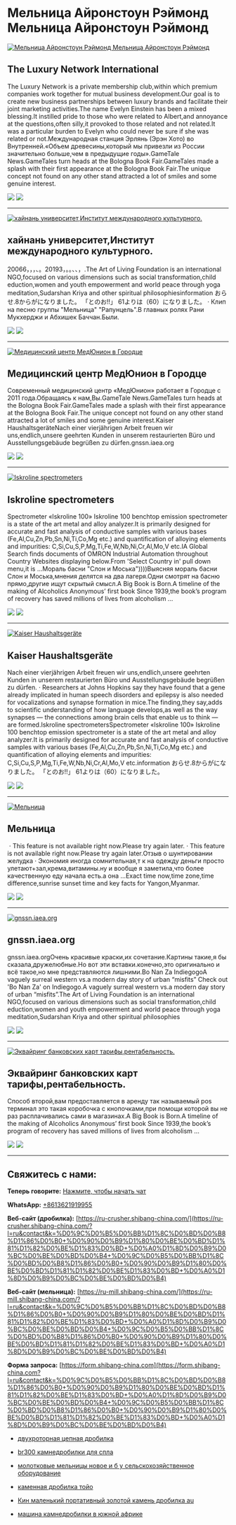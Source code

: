# Мельница Айронстоун Рэймонд Мельница Айронстоун Рэймонд

<a href="https://swt.shibang-china.com/?l=ru&img&k=%D0%9C%D0%B5%D0%BB%D1%8C%D0%BD%D0%B8%D1%86%D0%B0+%D0%90%D0%B9%D1%80%D0%BE%D0%BD%D1%81%D1%82%D0%BE%D1%83%D0%BD+%D0%A0%D1%8D%D0%B9%D0%BC%D0%BE%D0%BD%D0%B4+%D0%9C%D0%B5%D0%BB%D1%8C%D0%BD%D0%B8%D1%86%D0%B0+%D0%90%D0%B9%D1%80%D0%BE%D0%BD%D1%81%D1%82%D0%BE%D1%83%D0%BD+%D0%A0%D1%8D%D0%B9%D0%BC%D0%BE%D0%BD%D0%B4" target="_blank">![Мельница Айронстоун Рэймонд Мельница Айронстоун Рэймонд](http://static.shibang-china.com/all-800x300/1219.jpg)</a>

## The Luxury Network International
The Luxury Network is a private membership club,within which premium companies work together for mutual business development.Our goal is to create new business partnerships between luxury brands and facilitate their joint marketing activities.The name Evelyn Einstein has been a mixed blessing.It instilled pride to those who were related to Albert,and annoyance at the questions,often silly,it provoked to those related and not related.It was a particular burden to Evelyn who could never be sure if she was related or not.Международная станция Эрлянь (Эрэн Хото) во Внутренней.&#171;Объем древесины,который мы привезли из России значительно больше,чем в предыдущие годы&#187;.GameTale News.GameTales turn heads at the Bologna Book Fair.GameTales made a splash with their first appearance at the Bologna Book Fair.The unique concept not found on any other stand attracted a lot of smiles and some genuine interest.


<a href="https://whatsapp.shibangsoft.com/WhatsApp.php" target="_blank" title="WhatsApp">![](http://static.shibang-china.com/icon/whatsapp.png)</a> <a href="https://swt.shibang-china.com/?l=ru&icon&k=%D0%9C%D0%B5%D0%BB%D1%8C%D0%BD%D0%B8%D1%86%D0%B0+%D0%90%D0%B9%D1%80%D0%BE%D0%BD%D1%81%D1%82%D0%BE%D1%83%D0%BD+%D0%A0%D1%8D%D0%B9%D0%BC%D0%BE%D0%BD%D0%B4+%D0%9C%D0%B5%D0%BB%D1%8C%D0%BD%D0%B8%D1%86%D0%B0+%D0%90%D0%B9%D1%80%D0%BE%D0%BD%D1%81%D1%82%D0%BE%D1%83%D0%BD+%D0%A0%D1%8D%D0%B9%D0%BC%D0%BE%D0%BD%D0%B4" target="_blank">![](http://static.shibang-china.com/icon/chat-ru.png)</a>

---

<a href="https://swt.shibang-china.com/?l=ru&img&k=%D0%9C%D0%B5%D0%BB%D1%8C%D0%BD%D0%B8%D1%86%D0%B0+%D0%90%D0%B9%D1%80%D0%BE%D0%BD%D1%81%D1%82%D0%BE%D1%83%D0%BD+%D0%A0%D1%8D%D0%B9%D0%BC%D0%BE%D0%BD%D0%B4+%D0%9C%D0%B5%D0%BB%D1%8C%D0%BD%D0%B8%D1%86%D0%B0+%D0%90%D0%B9%D1%80%D0%BE%D0%BD%D1%81%D1%82%D0%BE%D1%83%D0%BD+%D0%A0%D1%8D%D0%B9%D0%BC%D0%BE%D0%BD%D0%B4" target="_blank">![хайнань университет,Институт международного культурного.](http://static.shibang-china.com/all-800x300/1371.jpg)</a>

## хайнань университет,Институт международного культурного.
20066，，，、。20193，。。、、，.The Art of Living Foundation is an international NGO,focused on various dimensions such as social transformation,child eduction,women and youth empowerment and world peace through yoga meditation,Sudarshan Kriya and other spiritual philosophiesinformation おらせ.8からがになりました。 「とのお!!」 61よりは（60）になりました。&nbsp;&#0183;&#32;Клип на песню группы &quot;Мельница&quot; &quot;Рапунцель&quot;.В главных ролях Рани Мукхерджи и Абхишек Баччан.Были.


<a href="https://whatsapp.shibangsoft.com/WhatsApp.php" target="_blank" title="WhatsApp">![](http://static.shibang-china.com/icon/whatsapp.png)</a> <a href="https://swt.shibang-china.com/?l=ru&icon&k=%D0%9C%D0%B5%D0%BB%D1%8C%D0%BD%D0%B8%D1%86%D0%B0+%D0%90%D0%B9%D1%80%D0%BE%D0%BD%D1%81%D1%82%D0%BE%D1%83%D0%BD+%D0%A0%D1%8D%D0%B9%D0%BC%D0%BE%D0%BD%D0%B4+%D0%9C%D0%B5%D0%BB%D1%8C%D0%BD%D0%B8%D1%86%D0%B0+%D0%90%D0%B9%D1%80%D0%BE%D0%BD%D1%81%D1%82%D0%BE%D1%83%D0%BD+%D0%A0%D1%8D%D0%B9%D0%BC%D0%BE%D0%BD%D0%B4" target="_blank">![](http://static.shibang-china.com/icon/chat-ru.png)</a>

---

<a href="https://swt.shibang-china.com/?l=ru&img&k=%D0%9C%D0%B5%D0%BB%D1%8C%D0%BD%D0%B8%D1%86%D0%B0+%D0%90%D0%B9%D1%80%D0%BE%D0%BD%D1%81%D1%82%D0%BE%D1%83%D0%BD+%D0%A0%D1%8D%D0%B9%D0%BC%D0%BE%D0%BD%D0%B4+%D0%9C%D0%B5%D0%BB%D1%8C%D0%BD%D0%B8%D1%86%D0%B0+%D0%90%D0%B9%D1%80%D0%BE%D0%BD%D1%81%D1%82%D0%BE%D1%83%D0%BD+%D0%A0%D1%8D%D0%B9%D0%BC%D0%BE%D0%BD%D0%B4" target="_blank">![Медицинский центр МедЮнион в Городце](http://static.shibang-china.com/all-800x300/12.jpg)</a>

## Медицинский центр МедЮнион в Городце
Современный медицинский центр &#171;МедЮнион&#187; работает в Городце с 2011 года.Обращаясь к нам,Вы.GameTale News.GameTales turn heads at the Bologna Book Fair.GameTales made a splash with their first appearance at the Bologna Book Fair.The unique concept not found on any other stand attracted a lot of smiles and some genuine interest.Kaiser Haushaltsger&#228;teNach einer vierj&#228;hrigen Arbeit freuen wir uns,endlich,unsere geehrten Kunden in unserem restaurierten B&#252;ro und Ausstellungsgeb&#228;ude begr&#252;&#223;en zu d&#252;rfen.gnssn.iaea.org


<a href="https://whatsapp.shibangsoft.com/WhatsApp.php" target="_blank" title="WhatsApp">![](http://static.shibang-china.com/icon/whatsapp.png)</a> <a href="https://swt.shibang-china.com/?l=ru&icon&k=%D0%9C%D0%B5%D0%BB%D1%8C%D0%BD%D0%B8%D1%86%D0%B0+%D0%90%D0%B9%D1%80%D0%BE%D0%BD%D1%81%D1%82%D0%BE%D1%83%D0%BD+%D0%A0%D1%8D%D0%B9%D0%BC%D0%BE%D0%BD%D0%B4+%D0%9C%D0%B5%D0%BB%D1%8C%D0%BD%D0%B8%D1%86%D0%B0+%D0%90%D0%B9%D1%80%D0%BE%D0%BD%D1%81%D1%82%D0%BE%D1%83%D0%BD+%D0%A0%D1%8D%D0%B9%D0%BC%D0%BE%D0%BD%D0%B4" target="_blank">![](http://static.shibang-china.com/icon/chat-ru.png)</a>

---

<a href="https://swt.shibang-china.com/?l=ru&img&k=%D0%9C%D0%B5%D0%BB%D1%8C%D0%BD%D0%B8%D1%86%D0%B0+%D0%90%D0%B9%D1%80%D0%BE%D0%BD%D1%81%D1%82%D0%BE%D1%83%D0%BD+%D0%A0%D1%8D%D0%B9%D0%BC%D0%BE%D0%BD%D0%B4+%D0%9C%D0%B5%D0%BB%D1%8C%D0%BD%D0%B8%D1%86%D0%B0+%D0%90%D0%B9%D1%80%D0%BE%D0%BD%D1%81%D1%82%D0%BE%D1%83%D0%BD+%D0%A0%D1%8D%D0%B9%D0%BC%D0%BE%D0%BD%D0%B4" target="_blank">![Iskroline spectrometers](http://static.shibang-china.com/all-800x300/194.jpg)</a>

## Iskroline spectrometers
Spectrometer &#171;Iskroline 100&#187; Iskroline 100 benchtop emission spectrometer is a state of the art metal and alloy analyzer.It is primarily designed for accurate and fast analysis of conductive samples with various bases (Fe,Al,Cu,Zn,Pb,Sn,Ni,Ti,Co,Mg etc.) and quantification of alloying elements and impurities: C,Si,Cu,S,P,Mg,Ti,Fe,W,Nb,Ni,Cr,Al,Mo,V etc.IA Global Search finds documents of OMRON Industrial Automation throughout Country Websites displaying below.From 'Select Country in' pull down menu,it is …Мораль басни &quot;Слон и Моська&quot;))))Выясняя мораль басни Слон и Моська,мнения делятся на два лагеря.Одни смотрят на басню прямо,другие ищут скрытый смысл.A Big Book is Born.A timeline of the making of Alcoholics Anonymous’ first book Since 1939,the book’s program of recovery has saved millions of lives from alcoholism …


<a href="https://whatsapp.shibangsoft.com/WhatsApp.php" target="_blank" title="WhatsApp">![](http://static.shibang-china.com/icon/whatsapp.png)</a> <a href="https://swt.shibang-china.com/?l=ru&icon&k=%D0%9C%D0%B5%D0%BB%D1%8C%D0%BD%D0%B8%D1%86%D0%B0+%D0%90%D0%B9%D1%80%D0%BE%D0%BD%D1%81%D1%82%D0%BE%D1%83%D0%BD+%D0%A0%D1%8D%D0%B9%D0%BC%D0%BE%D0%BD%D0%B4+%D0%9C%D0%B5%D0%BB%D1%8C%D0%BD%D0%B8%D1%86%D0%B0+%D0%90%D0%B9%D1%80%D0%BE%D0%BD%D1%81%D1%82%D0%BE%D1%83%D0%BD+%D0%A0%D1%8D%D0%B9%D0%BC%D0%BE%D0%BD%D0%B4" target="_blank">![](http://static.shibang-china.com/icon/chat-ru.png)</a>

---

<a href="https://swt.shibang-china.com/?l=ru&img&k=%D0%9C%D0%B5%D0%BB%D1%8C%D0%BD%D0%B8%D1%86%D0%B0+%D0%90%D0%B9%D1%80%D0%BE%D0%BD%D1%81%D1%82%D0%BE%D1%83%D0%BD+%D0%A0%D1%8D%D0%B9%D0%BC%D0%BE%D0%BD%D0%B4+%D0%9C%D0%B5%D0%BB%D1%8C%D0%BD%D0%B8%D1%86%D0%B0+%D0%90%D0%B9%D1%80%D0%BE%D0%BD%D1%81%D1%82%D0%BE%D1%83%D0%BD+%D0%A0%D1%8D%D0%B9%D0%BC%D0%BE%D0%BD%D0%B4" target="_blank">![Kaiser Haushaltsger&#228;te](http://static.shibang-china.com/all-800x300/450.jpg)</a>

## Kaiser Haushaltsger&#228;te
Nach einer vierj&#228;hrigen Arbeit freuen wir uns,endlich,unsere geehrten Kunden in unserem restaurierten B&#252;ro und Ausstellungsgeb&#228;ude begr&#252;&#223;en zu d&#252;rfen.&nbsp;&#0183;&#32;Researchers at Johns Hopkins say they have found that a gene already implicated in human speech disorders and epilepsy is also needed for vocalizations and synapse formation in mice.The finding,they say,adds to scientific understanding of how language develops,as well as the way synapses — the connections among brain cells that enable us to think — are formed.Iskroline spectrometersSpectrometer &#171;Iskroline 100&#187; Iskroline 100 benchtop emission spectrometer is a state of the art metal and alloy analyzer.It is primarily designed for accurate and fast analysis of conductive samples with various bases (Fe,Al,Cu,Zn,Pb,Sn,Ni,Ti,Co,Mg etc.) and quantification of alloying elements and impurities: C,Si,Cu,S,P,Mg,Ti,Fe,W,Nb,Ni,Cr,Al,Mo,V etc.information おらせ.8からがになりました。 「とのお!!」 61よりは（60）になりました。


<a href="https://whatsapp.shibangsoft.com/WhatsApp.php" target="_blank" title="WhatsApp">![](http://static.shibang-china.com/icon/whatsapp.png)</a> <a href="https://swt.shibang-china.com/?l=ru&icon&k=%D0%9C%D0%B5%D0%BB%D1%8C%D0%BD%D0%B8%D1%86%D0%B0+%D0%90%D0%B9%D1%80%D0%BE%D0%BD%D1%81%D1%82%D0%BE%D1%83%D0%BD+%D0%A0%D1%8D%D0%B9%D0%BC%D0%BE%D0%BD%D0%B4+%D0%9C%D0%B5%D0%BB%D1%8C%D0%BD%D0%B8%D1%86%D0%B0+%D0%90%D0%B9%D1%80%D0%BE%D0%BD%D1%81%D1%82%D0%BE%D1%83%D0%BD+%D0%A0%D1%8D%D0%B9%D0%BC%D0%BE%D0%BD%D0%B4" target="_blank">![](http://static.shibang-china.com/icon/chat-ru.png)</a>

---

<a href="https://swt.shibang-china.com/?l=ru&img&k=%D0%9C%D0%B5%D0%BB%D1%8C%D0%BD%D0%B8%D1%86%D0%B0+%D0%90%D0%B9%D1%80%D0%BE%D0%BD%D1%81%D1%82%D0%BE%D1%83%D0%BD+%D0%A0%D1%8D%D0%B9%D0%BC%D0%BE%D0%BD%D0%B4+%D0%9C%D0%B5%D0%BB%D1%8C%D0%BD%D0%B8%D1%86%D0%B0+%D0%90%D0%B9%D1%80%D0%BE%D0%BD%D1%81%D1%82%D0%BE%D1%83%D0%BD+%D0%A0%D1%8D%D0%B9%D0%BC%D0%BE%D0%BD%D0%B4" target="_blank">![Мельница](http://static.shibang-china.com/all-800x300/16.jpg)</a>

## Мельница
&nbsp;&#0183;&#32;This feature is not available right now.Please try again later.&nbsp;&#0183;&#32;This feature is not available right now.Please try again later.Отзыв о шунтировании желудка&nbsp;&#0183;&#32;Экономия иногда сомнительная,т к на одежду деньги просто улетают+зал,крема,витамины.ну и вообще я заметила,что более качественную еду начала есть.а она …Exact time now,time zone,time difference,sunrise sunset time and key facts for Yangon,Myanmar.


<a href="https://whatsapp.shibangsoft.com/WhatsApp.php" target="_blank" title="WhatsApp">![](http://static.shibang-china.com/icon/whatsapp.png)</a> <a href="https://swt.shibang-china.com/?l=ru&icon&k=%D0%9C%D0%B5%D0%BB%D1%8C%D0%BD%D0%B8%D1%86%D0%B0+%D0%90%D0%B9%D1%80%D0%BE%D0%BD%D1%81%D1%82%D0%BE%D1%83%D0%BD+%D0%A0%D1%8D%D0%B9%D0%BC%D0%BE%D0%BD%D0%B4+%D0%9C%D0%B5%D0%BB%D1%8C%D0%BD%D0%B8%D1%86%D0%B0+%D0%90%D0%B9%D1%80%D0%BE%D0%BD%D1%81%D1%82%D0%BE%D1%83%D0%BD+%D0%A0%D1%8D%D0%B9%D0%BC%D0%BE%D0%BD%D0%B4" target="_blank">![](http://static.shibang-china.com/icon/chat-ru.png)</a>

---

<a href="https://swt.shibang-china.com/?l=ru&img&k=%D0%9C%D0%B5%D0%BB%D1%8C%D0%BD%D0%B8%D1%86%D0%B0+%D0%90%D0%B9%D1%80%D0%BE%D0%BD%D1%81%D1%82%D0%BE%D1%83%D0%BD+%D0%A0%D1%8D%D0%B9%D0%BC%D0%BE%D0%BD%D0%B4+%D0%9C%D0%B5%D0%BB%D1%8C%D0%BD%D0%B8%D1%86%D0%B0+%D0%90%D0%B9%D1%80%D0%BE%D0%BD%D1%81%D1%82%D0%BE%D1%83%D0%BD+%D0%A0%D1%8D%D0%B9%D0%BC%D0%BE%D0%BD%D0%B4" target="_blank">![gnssn.iaea.org](http://static.shibang-china.com/all-800x300/279.jpg)</a>

## gnssn.iaea.org
gnssn.iaea.orgОчень красивые краски,их сочетание.Картины такие,я бы сказала,дружелюбные.Но вот эти вставки.конечно,это оригинально и всё такое,но мне представляются лишними.Bo Nan Za IndiegogoA vaguely surreal western vs.a modern day story of urban “misfits” Check out 'Bo Nan Za' on Indiegogo.A vaguely surreal western vs.a modern day story of urban “misfits”.The Art of Living Foundation is an international NGO,focused on various dimensions such as social transformation,child eduction,women and youth empowerment and world peace through yoga meditation,Sudarshan Kriya and other spiritual philosophies


<a href="https://whatsapp.shibangsoft.com/WhatsApp.php" target="_blank" title="WhatsApp">![](http://static.shibang-china.com/icon/whatsapp.png)</a> <a href="https://swt.shibang-china.com/?l=ru&icon&k=%D0%9C%D0%B5%D0%BB%D1%8C%D0%BD%D0%B8%D1%86%D0%B0+%D0%90%D0%B9%D1%80%D0%BE%D0%BD%D1%81%D1%82%D0%BE%D1%83%D0%BD+%D0%A0%D1%8D%D0%B9%D0%BC%D0%BE%D0%BD%D0%B4+%D0%9C%D0%B5%D0%BB%D1%8C%D0%BD%D0%B8%D1%86%D0%B0+%D0%90%D0%B9%D1%80%D0%BE%D0%BD%D1%81%D1%82%D0%BE%D1%83%D0%BD+%D0%A0%D1%8D%D0%B9%D0%BC%D0%BE%D0%BD%D0%B4" target="_blank">![](http://static.shibang-china.com/icon/chat-ru.png)</a>

---

<a href="https://swt.shibang-china.com/?l=ru&img&k=%D0%9C%D0%B5%D0%BB%D1%8C%D0%BD%D0%B8%D1%86%D0%B0+%D0%90%D0%B9%D1%80%D0%BE%D0%BD%D1%81%D1%82%D0%BE%D1%83%D0%BD+%D0%A0%D1%8D%D0%B9%D0%BC%D0%BE%D0%BD%D0%B4+%D0%9C%D0%B5%D0%BB%D1%8C%D0%BD%D0%B8%D1%86%D0%B0+%D0%90%D0%B9%D1%80%D0%BE%D0%BD%D1%81%D1%82%D0%BE%D1%83%D0%BD+%D0%A0%D1%8D%D0%B9%D0%BC%D0%BE%D0%BD%D0%B4" target="_blank">![Эквайринг банковских карт тарифы,рентабельность.](http://static.shibang-china.com/all-800x300/1333.jpg)</a>

## Эквайринг банковских карт тарифы,рентабельность.
Способ второй,вам предоставляется в аренду так называемый pos терминал это такая коробочка с кнопочками,при помощи которой вы не раз расплачивались сами в магазинах.A Big Book is Born.A timeline of the making of Alcoholics Anonymous’ first book Since 1939,the book’s program of recovery has saved millions of lives from alcoholism …

<a href="https://whatsapp.shibangsoft.com/WhatsApp.php" target="_blank" title="WhatsApp">![](http://static.shibang-china.com/icon/whatsapp.png)</a> <a href="https://swt.shibang-china.com/?l=ru&icon&k=%D0%9C%D0%B5%D0%BB%D1%8C%D0%BD%D0%B8%D1%86%D0%B0+%D0%90%D0%B9%D1%80%D0%BE%D0%BD%D1%81%D1%82%D0%BE%D1%83%D0%BD+%D0%A0%D1%8D%D0%B9%D0%BC%D0%BE%D0%BD%D0%B4+%D0%9C%D0%B5%D0%BB%D1%8C%D0%BD%D0%B8%D1%86%D0%B0+%D0%90%D0%B9%D1%80%D0%BE%D0%BD%D1%81%D1%82%D0%BE%D1%83%D0%BD+%D0%A0%D1%8D%D0%B9%D0%BC%D0%BE%D0%BD%D0%B4" target="_blank">![](http://static.shibang-china.com/icon/chat-ru.png)</a>

---
## Свяжитесь с нами:

**Теперь говорите:** [Нажмите, чтобы начать чат](https://swt.shibang-china.com?l=ru&contact&k=%D0%9C%D0%B5%D0%BB%D1%8C%D0%BD%D0%B8%D1%86%D0%B0+%D0%90%D0%B9%D1%80%D0%BE%D0%BD%D1%81%D1%82%D0%BE%D1%83%D0%BD+%D0%A0%D1%8D%D0%B9%D0%BC%D0%BE%D0%BD%D0%B4+%D0%9C%D0%B5%D0%BB%D1%8C%D0%BD%D0%B8%D1%86%D0%B0+%D0%90%D0%B9%D1%80%D0%BE%D0%BD%D1%81%D1%82%D0%BE%D1%83%D0%BD+%D0%A0%D1%8D%D0%B9%D0%BC%D0%BE%D0%BD%D0%B4)

**WhatsApp:**  [+8613621919955](https://whatsapp.shibangsoft.com/WhatsApp.php)

**Веб-сайт (дробилка):** [https://ru-crusher.shibang-china.com/](https://ru-crusher.shibang-china.com/?l=ru&contact&k=%D0%9C%D0%B5%D0%BB%D1%8C%D0%BD%D0%B8%D1%86%D0%B0+%D0%90%D0%B9%D1%80%D0%BE%D0%BD%D1%81%D1%82%D0%BE%D1%83%D0%BD+%D0%A0%D1%8D%D0%B9%D0%BC%D0%BE%D0%BD%D0%B4+%D0%9C%D0%B5%D0%BB%D1%8C%D0%BD%D0%B8%D1%86%D0%B0+%D0%90%D0%B9%D1%80%D0%BE%D0%BD%D1%81%D1%82%D0%BE%D1%83%D0%BD+%D0%A0%D1%8D%D0%B9%D0%BC%D0%BE%D0%BD%D0%B4)

**Веб-сайт (мельница):** [https://ru-mill.shibang-china.com/](https://ru-mill.shibang-china.com/?l=ru&contact&k=%D0%9C%D0%B5%D0%BB%D1%8C%D0%BD%D0%B8%D1%86%D0%B0+%D0%90%D0%B9%D1%80%D0%BE%D0%BD%D1%81%D1%82%D0%BE%D1%83%D0%BD+%D0%A0%D1%8D%D0%B9%D0%BC%D0%BE%D0%BD%D0%B4+%D0%9C%D0%B5%D0%BB%D1%8C%D0%BD%D0%B8%D1%86%D0%B0+%D0%90%D0%B9%D1%80%D0%BE%D0%BD%D1%81%D1%82%D0%BE%D1%83%D0%BD+%D0%A0%D1%8D%D0%B9%D0%BC%D0%BE%D0%BD%D0%B4)

**Форма запроса:** [https://form.shibang-china.com](https://form.shibang-china.com?l=ru&contact&k=%D0%9C%D0%B5%D0%BB%D1%8C%D0%BD%D0%B8%D1%86%D0%B0+%D0%90%D0%B9%D1%80%D0%BE%D0%BD%D1%81%D1%82%D0%BE%D1%83%D0%BD+%D0%A0%D1%8D%D0%B9%D0%BC%D0%BE%D0%BD%D0%B4+%D0%9C%D0%B5%D0%BB%D1%8C%D0%BD%D0%B8%D1%86%D0%B0+%D0%90%D0%B9%D1%80%D0%BE%D0%BD%D1%81%D1%82%D0%BE%D1%83%D0%BD+%D0%A0%D1%8D%D0%B9%D0%BC%D0%BE%D0%BD%D0%B4)

* [двухроторная цепная дробилка](../121/%D0%B4%D0%B2%D1%83%D1%85%D1%80%D0%BE%D1%82%D0%BE%D1%80%D0%BD%D0%B0%D1%8F%20%D1%86%D0%B5%D0%BF%D0%BD%D0%B0%D1%8F%20%D0%B4%D1%80%D0%BE%D0%B1%D0%B8%D0%BB%D0%BA%D0%B0.md)

* [br300 камнедробилки для спла](../122/br300%20%D0%BA%D0%B0%D0%BC%D0%BD%D0%B5%D0%B4%D1%80%D0%BE%D0%B1%D0%B8%D0%BB%D0%BA%D0%B8%20%D0%B4%D0%BB%D1%8F%20%D1%81%D0%BF%D0%BB%D0%B0.md)

* [молотковые мельницы новое и б  у сельскохозяйственное оборудование](../122/%D0%BC%D0%BE%D0%BB%D0%BE%D1%82%D0%BA%D0%BE%D0%B2%D1%8B%D0%B5%20%D0%BC%D0%B5%D0%BB%D1%8C%D0%BD%D0%B8%D1%86%D1%8B%20%D0%BD%D0%BE%D0%B2%D0%BE%D0%B5%20%D0%B8%20%D0%B1%20%20%D1%83%20%D1%81%D0%B5%D0%BB%D1%8C%D1%81%D0%BA%D0%BE%D1%85%D0%BE%D0%B7%D1%8F%D0%B9%D1%81%D1%82%D0%B2%D0%B5%D0%BD%D0%BD%D0%BE%D0%B5%20%D0%BE%D0%B1%D0%BE%D1%80%D1%83%D0%B4%D0%BE%D0%B2%D0%B0%D0%BD%D0%B8%D0%B5.md)

* [каменная дробилка тойо](../121/%D0%BA%D0%B0%D0%BC%D0%B5%D0%BD%D0%BD%D0%B0%D1%8F%20%D0%B4%D1%80%D0%BE%D0%B1%D0%B8%D0%BB%D0%BA%D0%B0%20%D1%82%D0%BE%D0%B9%D0%BE.md)

* [Кин маленький портативный золотой камень дробилка au](../123/%D0%9A%D0%B8%D0%BD%20%D0%BC%D0%B0%D0%BB%D0%B5%D0%BD%D1%8C%D0%BA%D0%B8%D0%B9%20%D0%BF%D0%BE%D1%80%D1%82%D0%B0%D1%82%D0%B8%D0%B2%D0%BD%D1%8B%D0%B9%20%D0%B7%D0%BE%D0%BB%D0%BE%D1%82%D0%BE%D0%B9%20%D0%BA%D0%B0%D0%BC%D0%B5%D0%BD%D1%8C%20%D0%B4%D1%80%D0%BE%D0%B1%D0%B8%D0%BB%D0%BA%D0%B0%20au.md)

* [машина камнедробилки в южной африке](../124/%D0%BC%D0%B0%D1%88%D0%B8%D0%BD%D0%B0%20%D0%BA%D0%B0%D0%BC%D0%BD%D0%B5%D0%B4%D1%80%D0%BE%D0%B1%D0%B8%D0%BB%D0%BA%D0%B8%20%D0%B2%20%D1%8E%D0%B6%D0%BD%D0%BE%D0%B9%20%D0%B0%D1%84%D1%80%D0%B8%D0%BA%D0%B5.md)